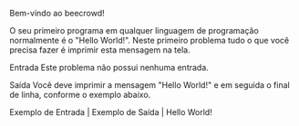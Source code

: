 Bem-vindo ao beecrowd!

O seu primeiro programa em qualquer linguagem de programação normalmente é o "Hello World!". Neste primeiro problema tudo o que você precisa fazer é imprimir esta mensagem na tela.

Entrada
Este problema não possui nenhuma entrada.

Saída
Você deve imprimir a mensagem "Hello World!" e em seguida o final de linha, conforme o exemplo abaixo.

Exemplo de Entrada	|   Exemplo de Saída
                    |   Hello World!